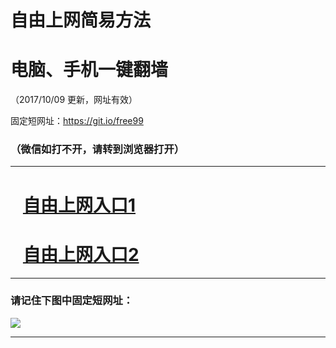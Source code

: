 ﻿# 自由上网简易方法

# 电脑、手机一键翻墙

（2017/10/09 更新，网址有效）

固定短网址：https://git.io/free99

### （微信如打不开，请转到浏览器打开）


***





# &nbsp;&nbsp; <a href="http://ft193709134.fwq-tz-1001.info/fwqtz01.html?t=10090011872 " target="_blank">自由上网入口1</a>
# &nbsp;&nbsp; <a href="http://ft179908049.fwq-tz-1002.info/fwqtz02.html?t=100900127699 " target="_blank">自由上网入口2</a>
***

### 请记住下图中固定短网址：

<img src="https://s3-us-west-2.amazonaws.com/fwq-1001/yjfq-20170905okok.png" /> 


***

